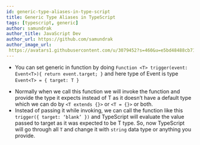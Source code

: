 ```yaml
---
id: generic-type-aliases-in-type-script
title: Generic Type Aliases in TypeScript
tags: [typescript, generic]
author: samundrak
author_title: JavaScript Dev
author_url: https://github.com/samundrak
author_image_url: 
 https://avatars1.githubusercontent.com/u/3079452?s=460&u=e5bd48488cb71b665ea5403192c6b8a963644a08&v=4
---
```


- You can set generic in function by doing `Function <T> trigger(event: Event<T>){ return event.target; }` and here type of Event is type `Event<T> = { target: T }`
<!-- truncate -->
- Normally when we call this function we will invoke the function and provide the type it expects instead of T as it doesn’t have a default type which we can do by `<T extends {}>` or `<T = {}>` or both.
- Instead of passing it while invoking, we can call the function like this `trigger({ target: ‘blank’ })` and TypeScript will evaluate the value passed to target as it was expected to be T type. So, now TypeScript will go through all `T` and change it with `string` data type or anything you provide.

